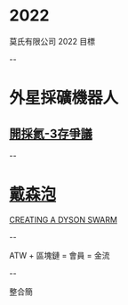 # 2022
莫氏有限公司 2022 目標

--

 # 外星採礦機器人
 
 ## [開採氦-3存爭議](http://scitech.people.com.cn/BIG5/n/2015/0830/c1007-27531661.html)
 
 --
 
 # [戴森泡](https://zh.wikipedia.org/wiki/%E6%88%B4%E6%A3%AE%E7%90%83)
 
 [CREATING A DYSON SWARM](https://www.youtube.com/watch?v=_fMsoEg3nOg)

--

ATW + 區塊鏈 = 會員 = 金流

--

整合簡
